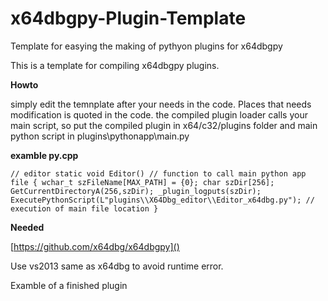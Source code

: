 # x64dbgpy-Plugin-Template
Template for easying the making of pythyon plugins for x64dbgpy

This is a template for compiling x64dbgpy plugins.


**Howto**

simply edit the temnplate after your needs in the code.
Places that needs modification is quoted in the code.
the compiled plugin loader calls your main script, so put 
the compiled plugin in x64/c32/plugins folder and main python script in 
plugins\\pythonapp\\main.py


**examble py.cpp**

`// editor
static void Editor() // function to call main python app file
{
    wchar_t szFileName[MAX_PATH] = {0};
	char szDir[256]; GetCurrentDirectoryA(256,szDir); _plugin_logputs(szDir);
    ExecutePythonScript(L"plugins\\X64Dbg_editor\\Editor_x64dbg.py"); // execution of main file location
}
`

**Needed**

[https://github.com/x64dbg/x64dbgpy]()

Use vs2013 same as x64dbg to avoid runtime error.

Examble of a finished plugin

